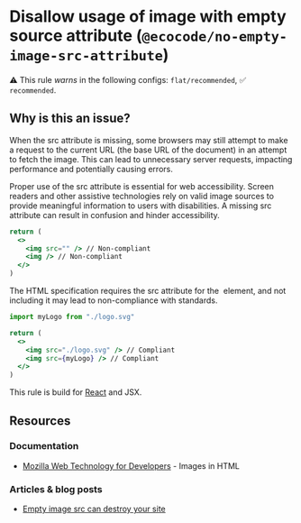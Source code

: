 # Disallow usage of image with empty source attribute (`@ecocode/no-empty-image-src-attribute`)

⚠️ This rule _warns_ in the following configs: `flat/recommended`, ✅ `recommended`.

<!-- end auto-generated rule header -->

## Why is this an issue?

When the src attribute is missing, some browsers may still attempt to make a request to the current URL (the base URL of
the document) in an attempt to fetch the image.
This can lead to unnecessary server requests, impacting performance and potentially causing errors.

Proper use of the src attribute is essential for web accessibility.
Screen readers and other assistive technologies rely on valid image sources to provide meaningful information to users
with disabilities.
A missing src attribute can result in confusion and hinder accessibility.

```jsx
return (
  <>
    <img src="" /> // Non-compliant
    <img /> // Non-compliant
  </>
)
```

The HTML specification requires the src attribute for the <img> element, and not including it may lead to non-compliance
with standards.

```jsx
import myLogo from "./logo.svg"

return (
  <>
    <img src="./logo.svg" /> // Compliant
    <img src={myLogo} /> // Compliant
  </>
)
```

This rule is build for [React](https://react.dev/) and JSX.

## Resources

### Documentation

- [Mozilla Web Technology for Developers](https://developer.mozilla.org/en-US/docs/Learn/HTML/Multimedia_and_embedding/Images_in_HTML) -
  Images in HTML

### Articles & blog posts

- [Empty image src can destroy your site](https://humanwhocodes.com/blog/2009/11/30/empty-image-src-can-destroy-your-site/)

